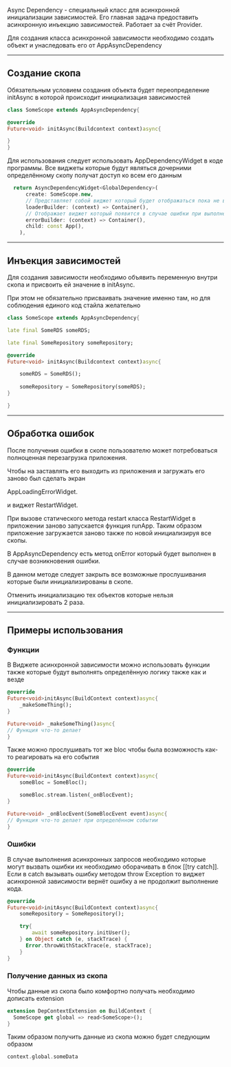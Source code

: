 
Async Dependency - специальный класс для асинхронной инициализации зависимостей.
Его главная задача предоставить асинхронную инъекцию зависимостей. Работает за счёт Provider.

Для создания класса асинхронной зависимости необходимо создать объект и унаследовать его от AppAsyncDependency

---
## Создание скопа

Обязательным условием создания объекта будет переопределение initAsync в которой происходит инициализация зависимостей

```dart
class SomeScope extends AppAsyncDependency{

@override
Future<void> initAsync(Buildcontext context)async{

}
}
```

Для использования следует использовать AppDependencyWidget в коде программы. Все виджеты которые будут являться дочерними определённому скопу получат доступ ко всем его данным

```dart
  return AsyncDependencyWidget<GlobalDependency>(
      create: SomeScope.new,
      // Представляет собой виджет который будет отображаться пока не выполнится метод initAsyn c
      loaderBuilder: (context) => Container(),
      // Отображает виджет который появится в случае ошибки при выполнение метоыд initAsync
      errorBuilder: (context) => Container(),
      child: const App(),
    ),
```

---

## Инъекция зависимостей

Для создания зависимости необходимо объявить переменную внутри скопа и присвоить ей значение в initAsync.

При этом не обязательно присваивать значение именно там, но для соблюдения единого код стайла желательно

```dart
class SomeScope extends AppAsyncDependency{

late final SomeRDS someRDS;

late final SomeRepository someRepository;

@override
Future<void> initAsync(Buildcontext context)async{

	someRDS = SomeRDS();
	
	someRepository = SomeRepository(someRDS);
}

}
```

---
## Обработка ошибок

После получения ошибки в скопе пользователю может потребоваться полноценная перезагрузка приложения.

Чтобы на заставлять его выходить из приложения и загружать его заново был сделать экран

AppLoadingErrorWidget.

и виджет RestartWidget.

При вызове статического метода restart класса RestartWidget в приложении заново запускается функция runApp. Таким образом приложение загружается заново также по новой инициализируя все скопы.

В  AppAsyncDependency есть метод onError который будет выполнен в случае возникновения ошибки.

В данном методе следует закрыть все возможные прослушивания которые были инициализированы в скопе.

Отменить инициализацию тех объектов которые нельзя инициализировать 2 раза.

---

## Примеры использования

### Функции

В Виджете асинхронной зависимости можно использовать функции также которые будут выполнять определённую логику также как и везде

```dart
@override
Future<void>initAsync(BuildContext context)async{
	_makeSomeThing();
}

Future<void> _makeSomeThing()async{
// Функция что-то делает
}

```

Также можно прослушивать тот же bloc чтобы была возможность как-то реагировать на его события

```dart
@override
Future<void>initAsync(BuildContext context)async{
	someBloc = SomeBloc();

	someBloc.stream.listen(_onBlocEvent);
}

Future<void> _onBlocEvent(SomeBlocEvent event)async{
// Функция что-то делает при определённом событии
}
```
### Ошибки

В случае выполнения асинхронных запросов необходимо которые могут вызвать ошибки их необходимо оборачивать в блок [[try catch]]. Если в catch вызывать ошибку методом throw Exception то виджет асинхронной зависимости вернёт ошибку а не продолжит выполнение кода.

```dart
@override
Future<void>initAsync(BuildContext context)async{
	someRepository = SomeRepository();

	try{
		await someRepository.initUser();
	} on Object catch (e, stackTrace) {
      Error.throwWithStackTrace(e, stackTrace);
    }
}
```

### Получение данных из скопа

Чтобы данные из скопа было комфортно получать необходимо дописать extension

```dart
extension DepContextExtension on BuildContext {
  SomeScope get global => read<SomeScope>();
}
```

Таким образом получить данные из скопа можно будет следующим образом

```dart
context.global.someData
```





